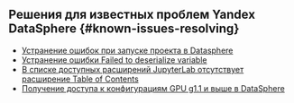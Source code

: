 ## Решения для известных проблем Yandex DataSphere {#known-issues-resolving}

* [Устранение ошибок при запуске проекта в Datasphere](datasphere-projects-starting-issue.md)
* [Устранение ошибки Failed to deserialize variable](failed-to-deserialize-variable-in-yandex-datasphere.md)
* [В списке доступных расширений JupyterLab отсутствует расширение Table of Contents](toc-extension-is-missing-in-jupyterlab-extensions-catalog.md)
* [Получение доступа к конфигурациям GPU g1.1 и выше в DataSphere](getting-access-go-g1-1-config.md)